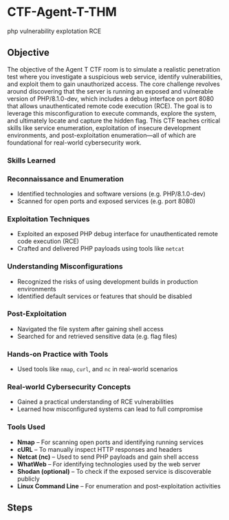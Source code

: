 # CTF-Agent-T-THM
php vulnerability explotation RCE

## Objective
The objective of the Agent T CTF room is to simulate a realistic penetration test where you investigate a suspicious web service, identify vulnerabilities, and exploit them to gain unauthorized access. The core challenge revolves around discovering that the server is running an exposed and vulnerable version of PHP/8.1.0-dev, which includes a debug interface on port 8080 that allows unauthenticated remote code execution (RCE). The goal is to leverage this misconfiguration to execute commands, explore the system, and ultimately locate and capture the hidden flag. This CTF teaches critical skills like service enumeration, exploitation of insecure development environments, and post-exploitation enumeration—all of which are foundational for real-world cybersecurity work.

### Skills Learned
### Reconnaissance and Enumeration
- Identified technologies and software versions (e.g. PHP/8.1.0-dev)
- Scanned for open ports and exposed services (e.g. port 8080)

### Exploitation Techniques
- Exploited an exposed PHP debug interface for unauthenticated remote code execution (RCE)
- Crafted and delivered PHP payloads using tools like `netcat`

### Understanding Misconfigurations
- Recognized the risks of using development builds in production environments
- Identified default services or features that should be disabled

### Post-Exploitation
- Navigated the file system after gaining shell access
- Searched for and retrieved sensitive data (e.g. flag files)

### Hands-on Practice with Tools
- Used tools like `nmap`, `curl`, and `nc` in real-world scenarios

### Real-world Cybersecurity Concepts
- Gained a practical understanding of RCE vulnerabilities
- Learned how misconfigured systems can lead to full compromise

### Tools Used
- **Nmap** – For scanning open ports and identifying running services
- **cURL** – To manually inspect HTTP responses and headers
- **Netcat (nc)** – Used to send PHP payloads and gain shell access
- **WhatWeb** – For identifying technologies used by the web server
- **Shodan (optional)** – To check if the exposed service is discoverable publicly
- **Linux Command Line** – For enumeration and post-exploitation activities

## Steps

